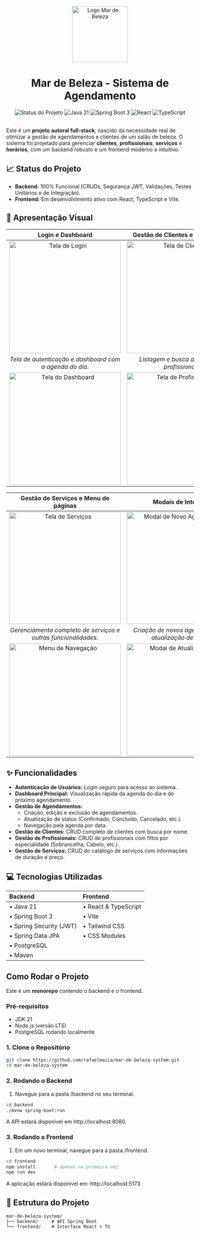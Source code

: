 <div align="center">
  <img src="https://github.com/rafaelmaiia/mar-de-beleza-system/blob/main/assets/logo.png" alt="Logo Mar de Beleza" width="150"/>
  <h1>Mar de Beleza - Sistema de Agendamento</h1>
</div>

<div align="center">
  <img src="https://img.shields.io/badge/status-em%20desenvolvimento-yellow" alt="Status do Projeto"/>
  <img src="https://img.shields.io/badge/Java-21-blue?logo=openjdk" alt="Java 21"/>
  <img src="https://img.shields.io/badge/Spring_Boot-3-green?logo=spring" alt="Spring Boot 3"/>
  <img src="https://img.shields.io/badge/React-18-blue?logo=react" alt="React"/>
  <img src="https://img.shields.io/badge/TypeScript-5-blue?logo=typescript" alt="TypeScript"/>
</div>

<br>

Este é um **projeto autoral full-stack**, nascido da necessidade real de otimizar a gestão de agendamentos e clientes de um salão de beleza. O sistema foi projetado para gerenciar **clientes**, **profissionais**, **serviços** e **horários**, com um backend robusto e um frontend moderno e intuitivo.


## 📈 Status do Projeto

- **Backend:** 100% Funcional (CRUDs, Segurança JWT, Validações, Testes Unitários e de Integração).
- **Frontend:** Em desenvolvimento ativo com React, TypeScript e Vite.


## 📸 Apresentação Visual

| Login e Dashboard | Gestão de Clientes e Profissionais |
| :---: | :---: |
| <img src="https://github.com/rafaelmaiia/mar-de-beleza-system/blob/main/assets/tela_login.png" alt="Tela de Login" width="300"/> | <img src="https://github.com/rafaelmaiia/mar-de-beleza-system/blob/main/assets/tela_clientes.png" alt="Tela de Clientes" width="300"/> |
| *Tela de autenticação e dashboard com a agenda do dia.* | *Listagem e busca de clientes e profissionais.* |
| <img src="https://github.com/rafaelmaiia/mar-de-beleza-system/blob/main/assets/tela_dashboard.png" alt="Tela do Dashboard" width="300"/> | <img src="https://github.com/rafaelmaiia/mar-de-beleza-system/blob/main/assets/tela_profissionais.png" alt="Tela de Profissionais" width="300"/> |

| Gestão de Serviços e Menu de páginas | Modais de Interação |
| :---: | :---: |
| <img src="https://github.com/rafaelmaiia/mar-de-beleza-system/blob/main/assets/tela_servicos.png" alt="Tela de Serviços" width="300"/> | <img src="https://github.com/rafaelmaiia/mar-de-beleza-system/blob/main/assets/modal_novo_agendamento.png" alt="Modal de Novo Agendamento" width="300"/> |
| *Gerenciamento completo de serviços e outras funcionalidades.* | *Criação de novos agendamentos e atualização de status.* |
| <img src="https://github.com/rafaelmaiia/mar-de-beleza-system/blob/main/assets/Menu_hamburguer_com_outras_paginas.png" alt="Menu de Navegação" width="300"/> | <img src="https://github.com/rafaelmaiia/mar-de-beleza-system/blob/main/assets/modal_atualizar_status.png" alt="Modal de Atualizar Status" width="300"/> |


## ✨ Funcionalidades

- **Autenticação de Usuários:** Login seguro para acesso ao sistema.
- **Dashboard Principal:** Visualização rápida da agenda do dia e do próximo agendamento.
- **Gestão de Agendamentos:**
  - Criação, edição e exclusão de agendamentos.
  - Atualização de status (Confirmado, Concluído, Cancelado, etc.).
  - Navegação pela agenda por data.
- **Gestão de Clientes:** CRUD completo de clientes com busca por nome.
- **Gestão de Profissionais:** CRUD de profissionais com filtro por especialidade (Sobrancelha, Cabelo, etc.).
- **Gestão de Serviços:** CRUD do catálogo de serviços com informações de duração e preço.


## 💻 Tecnologias Utilizadas

| Backend | Frontend |
| :--- | :--- |
| • Java 21 | • React & TypeScript |
| • Spring Boot 3 | • Vite |
| • Spring Security (JWT) | • Tailwind CSS |
| • Spring Data JPA | • CSS Modules |
| • PostgreSQL | |
| • Maven | |


## Como Rodar o Projeto

Este é um **monorepo** contendo o backend e o frontend.

### Pré-requisitos
- JDK 21
- Node.js (versão LTS)
- PostgreSQL rodando localmente

### 1. Clone o Repositório
```bash
git clone https://github.com/rafaelmaiia/mar-de-beleza-system.git
cd mar-de-beleza-system
```

### 2. Rodando o Backend
1. Navegue para a pasta /backend no seu terminal.
```bash
cd backend
./mvnw spring-boot:run
```

A API estará disponível em http://localhost:8080.

### 3. Rodando o Frontend
1. Em um novo terminal, navegue para a pasta /frontend.
```bash
cd frontend
npm install       # apenas na primeira vez
npm run dev
```

A aplicação estará disponível em: http://localhost:5173


## 🌳 Estrutura do Projeto

```
mar-de-beleza-system/
├── backend/     # API Spring Boot
└── frontend/    # Interface React + TS
```
